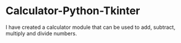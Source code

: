 # Calculator-Python-Tkinter
I have created a calculator module that can be used to add, subtract, multiply and divide numbers.
